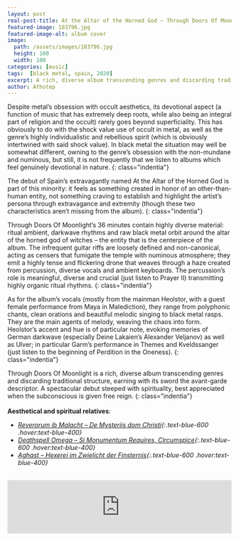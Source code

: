 ```yaml
---
layout: post
real-post-title: At the Altar of the Horned God – Through Doors Of Moonlight (I, Voidhanger, 2020)
featured-image: 183796.jpg
featured-image-alt: album cover
image:
  path: /assets/images/183796.jpg
  height: 100
  width: 100
categories: [music]
tags:  [black metal, spain, 2020]
excerpt: A rich, diverse album transcending genres and discarding traditional structure, earning with its sword the avant-garde descriptor.
author: Athotep
---
```


Despite metal’s obsession with occult aesthetics, its devotional aspect (a function of music that has extremely deep roots, while also being an integral part of religion and the occult) rarely goes beyond superficiality. This has obviously to do with the shock value use of occult in metal, as well as the genre’s highly individualistic and rebellious spirit (which is obviously intertwined with said shock value). In black metal the situation may well be somewhat different, owning to the genre’s obsession with the non-mundane and numinous, but still, it is not frequently that we listen to albums which feel genuinely devotional in nature.
{: class="indentia"}

The debut of Spain’s extravagantly named At the Altar of the Horned God is part of this minority: it feels as something created in honor of an other-than-human entity, not something craving to establish and highlight the artist’s persona through extravagance and extremity (though these two characteristics aren’t missing from the album).
{: class="indentia"}

Through Doors Of Moonlight’s 36 minutes contain highly diverse material: ritual ambient, darkwave rhythms and raw black metal orbit around the altar of the horned god of witches – the entity that is the centerpiece of the album. The infrequent guitar riffs are loosely defined and non-canonical, acting as censers that fumigate the temple with numinous atmosphere; they emit a highly tense and flickering drone that weaves through a haze created from percussion, diverse vocals and ambient keyboards. The percussion’s role is meaningful, diverse and crucial (just listen to Prayer II) transmitting highly organic ritual rhythms.
{: class="indentia"}

As for the album’s vocals (mostly from the mainman Heolstor, with a guest female performance from Maya in Malediction), they range from polyphonic chants, clean orations and beautiful melodic singing to black metal rasps. They are the main agents of melody, weaving the chaos into form. Heolstor’s accent and hue is of particular note, evoking memories of German darkwave (especially Deine Lakaien’s Alexander Veljanov) as well as Ulver; in particular Garm’s performance in Themes and Kveldssanger (just listen to the beginning of Perdition in the Oneness).
{: class="indentia"}

Through Doors Of Moonlight is a rich, diverse album transcending genres and discarding traditional structure, earning with its sword the avant-garde descriptor. A spectacular debut steeped with spirituality, best appreciated when the subconscious is given free reign.
{: class="indentia"}  
<br>
**Aesthetical and spiritual relatives**: 
* *[Reverorum ib Malacht – De Mysteriis dom Christi](https://youtu.be/LWJuHQxLfhU){:.text-blue-600 .hover:text-blue-400}*
* *[Deathspell Omega – Si Monumentum Requires, Circumspice](https://deathspellomega.bandcamp.com/album/si-monumentum-requires-circumspice){:.text-blue-600 .hover:text-blue-400}*
* *[Aghast – Hexerei im Zwielicht der Finsternis](https://www.youtube.com/watch?v=oR_bal9jUfI){:.text-blue-600 .hover:text-blue-400}*  
<br>
<iframe style="border: 0; width: 100%; height: 120px;" src="https://bandcamp.com/EmbeddedPlayer/album=510136939/size=large/bgcol=ffffff/linkcol=de270f/tracklist=false/artwork=small/transparent=true/" seamless><a href="http://i-voidhangerrecords.bandcamp.com/album/through-doors-of-moonlight">Through Doors of Moonlight by AT THE ALTAR OF THE HORNED GOD</a></iframe>